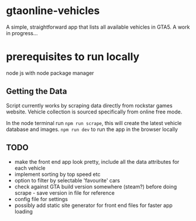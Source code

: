 # gtaonline-vehicles
A simple, straightforward app that lists all available vehicles in GTA5. A work in progress...

# prerequisites to run locally
node js with node package manager

## Getting the Data
Script currently works by scraping data directly from rockstar games website. Vehicle collection is sourced specifically from online free mode.

In the node terminal run `npm run scrape`, this will create the latest vehicle database and images.
`npm run dev` to run the app in the browser locally

## TODO
- make the front end app look pretty, include all the data attributes for each vehicle
- implement sorting by top speed etc
- option to filter by selectable 'favourite' cars
- check against GTA build version somewhere (steam?) before doing scrape - save version in file for reference
- config file for settings
- possibly add static site generator for front end files for faster app loading
